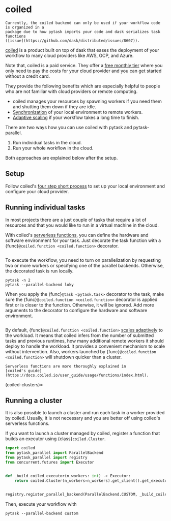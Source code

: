 # coiled

```{caution}
Currently, the coiled backend can only be used if your workflow code is organized in a
package due to how pytask imports your code and dask serializes task functions
([issue](https://github.com/dask/distributed/issues/8607)).
```

[coiled](https://www.coiled.io/) is a product built on top of dask that eases the
deployment of your workflow to many cloud providers like AWS, GCP, and Azure.

Note that, coiled is a paid service. They offer a
[free monthly tier](https://www.coiled.io/pricing) where you only need to pay the costs
for your cloud provider and you can get started without a credit card.

They provide the following benefits which are especially helpful to people who are not
familiar with cloud providers or remote computing.

- coiled manages your resources by spawning workers if you need them and shutting them
  down if they are idle.
- [Synchronization](https://docs.coiled.io/user_guide/software/sync.html) of your local
  environment to remote workers.
- [Adaptive scaling](https://docs.dask.org/en/latest/adaptive.html) if your workflow
  takes a long time to finish.

There are two ways how you can use coiled with pytask and pytask-parallel.

1. Run individual tasks in the cloud.
1. Run your whole workflow in the cloud.

Both approaches are explained below after the setup.

## Setup

Follow coiled's
[four step short process](https://docs.coiled.io/user_guide/setup/index.html) to set up
your local environment and configure your cloud provider.

## Running individual tasks

In most projects there are a just couple of tasks that require a lot of resources and
that you would like to run in a virtual machine in the cloud.

With coiled's
[serverless functions](https://docs.coiled.io/user_guide/usage/functions/index.html),
you can define the hardware and software environment for your task. Just decorate the
task function with a {func}`@coiled.function <coiled.function>` decorator.

```{literalinclude} ../../docs_src/coiled/coiled_functions.py
```

To execute the workflow, you need to turn on parallelization by requesting two or more
workers or specifying one of the parallel backends. Otherwise, the decorated task is run
locally.

```console
pytask -n 2
pytask --parallel-backend loky
```

When you apply the {func}`@task <pytask.task>` decorator to the task, make sure the
{func}`@coiled.function <coiled.function>` decorator is applied first or is closer to
the function. Otherwise, it will be ignored. Add more arguments to the decorator to
configure the hardware and software environment.

```{literalinclude} ../../docs_src/coiled/coiled_functions_task.py
```

By default, {func}`@coiled.function <coiled.function>`
[scales adaptively](https://docs.coiled.io/user_guide/usage/functions/index.html#adaptive-scaling)
to the workload. It means that coiled infers from the number of submitted tasks and
previous runtimes, how many additional remote workers it should deploy to handle the
workload. It provides a convenient mechanism to scale without intervention. Also,
workers launched by {func}`@coiled.function <coiled.function>` will shutdown quicker
than a cluster.

```{seealso}
Serverless functions are more thoroughly explained in
[coiled's guide](https://docs.coiled.io/user_guide/usage/functions/index.html).
```

(coiled-clusters)=

## Running a cluster

It is also possible to launch a cluster and run each task in a worker provided by
coiled. Usually, it is not necessary and you are better off using coiled's serverless
functions.

If you want to launch a cluster managed by coiled, register a function that builds an
executor using {class}`coiled.Cluster`.

```python
import coiled
from pytask_parallel import ParallelBackend
from pytask_parallel import registry
from concurrent.futures import Executor


def _build_coiled_executor(n_workers: int) -> Executor:
    return coiled.Cluster(n_workers=n_workers).get_client().get_executor()


registry.register_parallel_backend(ParallelBackend.CUSTOM, _build_coiled_executor)
```

Then, execute your workflow with

```console
pytask --parallel-backend custom
```

